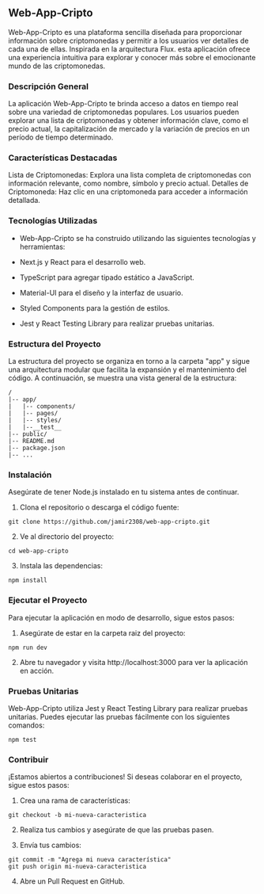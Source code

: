 ## Web-App-Cripto

Web-App-Cripto es una plataforma sencilla diseñada para proporcionar información sobre criptomonedas y permitir a los usuarios ver detalles de cada una de ellas. Inspirada en la arquitectura Flux. esta aplicación ofrece una experiencia intuitiva para explorar y conocer más sobre el emocionante mundo de las criptomonedas.

### Descripción General

La aplicación Web-App-Cripto te brinda acceso a datos en tiempo real sobre una variedad de criptomonedas populares. Los usuarios pueden explorar una lista de criptomonedas y obtener información clave, como el precio actual, la capitalización de mercado y la variación de precios en un período de tiempo determinado.

### Características Destacadas

Lista de Criptomonedas: Explora una lista completa de criptomonedas con información relevante, como nombre, símbolo y precio actual.
Detalles de Criptomoneda: Haz clic en una criptomoneda para acceder a información detallada.

### Tecnologías Utilizadas

* Web-App-Cripto se ha construido utilizando las siguientes tecnologías y herramientas:

* Next.js y React para el desarrollo web.

* TypeScript para agregar tipado estático a JavaScript.

* Material-UI para el diseño y la interfaz de usuario.

* Styled Components para la gestión de estilos.

* Jest y React Testing Library para realizar pruebas unitarias.

### Estructura del Proyecto

La estructura del proyecto se organiza en torno a la carpeta "app" y sigue una arquitectura modular que facilita la expansión y el mantenimiento del código. A continuación, se muestra una vista general de la estructura:

```
/
|-- app/
|   |-- components/
|   |-- pages/
|   |-- styles/ 
|   |--__test__
|-- public/
|-- README.md
|-- package.json
|-- ...
```

### Instalación

Asegúrate de tener Node.js instalado en tu sistema antes de continuar.

1. Clona el repositorio o descarga el código fuente:

```
git clone https://github.com/jamir2308/web-app-cripto.git
```

2. Ve al directorio del proyecto:

```
cd web-app-cripto
```

3. Instala las dependencias:

```
npm install
```

### Ejecutar el Proyecto

Para ejecutar la aplicación en modo de desarrollo, sigue estos pasos:

1. Asegúrate de estar en la carpeta raiz del proyecto:

```
npm run dev
```

2. Abre tu navegador y visita http://localhost:3000 para ver la aplicación en acción.


### Pruebas Unitarias

Web-App-Cripto utiliza Jest y React Testing Library para realizar pruebas unitarias. Puedes ejecutar las pruebas fácilmente con los siguientes comandos:

```
npm test
```

### Contribuir

¡Estamos abiertos a contribuciones! Si deseas colaborar en el proyecto, sigue estos pasos:

1. Crea una rama de características:

```
git checkout -b mi-nueva-caracteristica
```

2. Realiza tus cambios y asegúrate de que las pruebas pasen.

3. Envía tus cambios:

```
git commit -m "Agrega mi nueva característica"
git push origin mi-nueva-caracteristica
```

4. Abre un Pull Request en GitHub.
